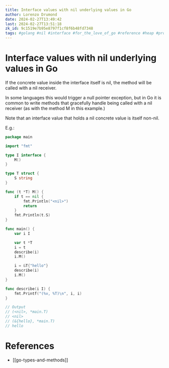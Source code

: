 ```yaml
---
title: Interface values with nil underlying values in Go
author: Lorenzo Drumond
date: 2024-02-27T13:49:42
last: 2024-02-27T13:51:18
zk_id: 9c1519e7b95e8797f1cf8f6b48fd7348
tags: #golang #nil #interface #for_the_love_of_go #reference #heap #programming #pass_by #values #value #methods #panic #stack #pointer
---
```



# Interface values with nil underlying values in Go
If the concrete value inside the interface itself is nil, the method will be called with a nil receiver.

In some languages this would trigger a null pointer exception, but in Go it is common to write methods that gracefully handle being called with a nil receiver (as with the method M in this example.)

Note that an interface value that holds a nil concrete value is itself non-nil.

E.g.:
```go
package main

import "fmt"

type I interface {
	M()
}

type T struct {
	S string
}

func (t *T) M() {
	if t == nil {
		fmt.Println("<nil>")
		return
	}
	fmt.Println(t.S)
}

func main() {
	var i I

	var t *T
	i = t
	describe(i)
	i.M()

	i = &T{"hello"}
	describe(i)
	i.M()
}

func describe(i I) {
	fmt.Printf("(%v, %T)\n", i, i)
}

// Output
// (<nil>, *main.T)
// <nil>
// (&{hello}, *main.T)
// hello
```

# References
- [[go-types-and-methods]]
